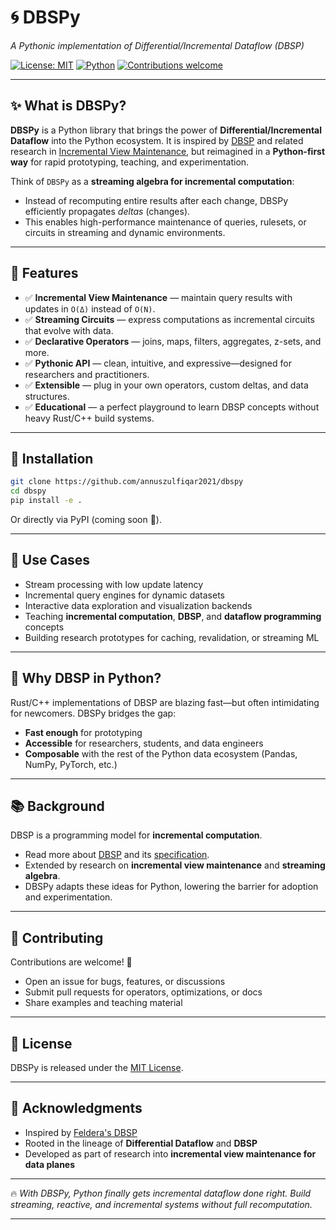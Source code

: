# 🌀 DBSPy

*A Pythonic implementation of Differential/Incremental Dataflow (DBSP)*

[![License: MIT](https://img.shields.io/badge/License-MIT-green.svg)](LICENSE)
[![Python](https://img.shields.io/badge/Python-3.13%2B-blue)]()
[![Contributions welcome](https://img.shields.io/badge/contributions-welcome-brightgreen.svg?style=flat)]()

---

## ✨ What is DBSPy?

**DBSPy** is a Python library that brings the power of **Differential/Incremental Dataflow** into the Python ecosystem.
It is inspired by [DBSP](https://github.com/feldera/feldera) and related research in [Incremental View Maintenance](https://www.vldb.org/pvldb/vol16/p1601-budiu.pdf), but reimagined in a **Python-first way** for rapid prototyping, teaching, and experimentation.

Think of `DBSPy` as a **streaming algebra for incremental computation**:

* Instead of recomputing entire results after each change, DBSPy efficiently propagates *deltas* (changes).
* This enables high-performance maintenance of queries, rulesets, or circuits in streaming and dynamic environments.

---

## 🚀 Features

* ✅ **Incremental View Maintenance** — maintain query results with updates in `O(Δ)` instead of `O(N)`.
* ✅ **Streaming Circuits** — express computations as incremental circuits that evolve with data.
* ✅ **Declarative Operators** — joins, maps, filters, aggregates, z-sets, and more.
* ✅ **Pythonic API** — clean, intuitive, and expressive—designed for researchers and practitioners.
* ✅ **Extensible** — plug in your own operators, custom deltas, and data structures.
* ✅ **Educational** — a perfect playground to learn DBSP concepts without heavy Rust/C++ build systems.

---

<!-- ## 📖 Example

```python
from dbspy import Circuit

# Build a simple incremental circuit
circuit = Circuit()

# Add input streams
users = circuit.add_input_set("users")
purchases = circuit.add_input_set("purchases")

# Define a join query incrementally
joined = users.join(purchases, on="user_id")

# Add an aggregate
totals = joined.aggregate(sum, by="user_id")

# Run circuit with incremental updates
circuit.step({
    "users": [ {"user_id": 1, "name": "Alice"} ],
    "purchases": [ {"user_id": 1, "amount": 50} ]
})

print(totals.current())
# {"user_id": 1, "total_amount": 50}
```

--- -->

## 🔧 Installation

```bash
git clone https://github.com/annuszulfiqar2021/dbspy
cd dbspy
pip install -e .
```

Or directly via PyPI (coming soon 🚧).

---

## 🎯 Use Cases

* Stream processing with low update latency
* Incremental query engines for dynamic datasets
* Interactive data exploration and visualization backends
* Teaching **incremental computation**, **DBSP**, and **dataflow programming** concepts
* Building research prototypes for caching, revalidation, or streaming ML

---

## 🧠 Why DBSP in Python?

Rust/C++ implementations of DBSP are blazing fast—but often intimidating for newcomers.
DBSPy bridges the gap:

* **Fast enough** for prototyping
* **Accessible** for researchers, students, and data engineers
* **Composable** with the rest of the Python data ecosystem (Pandas, NumPy, PyTorch, etc.)

---

## 📚 Background

DBSP is a programming model for **incremental computation**.

* Read more about [DBSP](https://www.vldb.org/pvldb/vol16/p1601-budiu.pdf) and its [specification](https://mihaibudiu.github.io/work/dbsp-spec.pdf).
* Extended by research on **incremental view maintenance** and **streaming algebra**.
* DBSPy adapts these ideas for Python, lowering the barrier for adoption and experimentation.

---

## 🤝 Contributing

Contributions are welcome! 🚀

* Open an issue for bugs, features, or discussions
* Submit pull requests for operators, optimizations, or docs
* Share examples and teaching material

---

## 📜 License

DBSPy is released under the [MIT License](LICENSE).

---

## 🌌 Acknowledgments

* Inspired by [Feldera's DBSP](https://github.com/feldera/feldera)
* Rooted in the lineage of **Differential Dataflow** and **DBSP**
* Developed as part of research into **incremental view maintenance for data planes**

---

🔥 *With DBSPy, Python finally gets incremental dataflow done right. Build streaming, reactive, and incremental systems without full recomputation.*

---